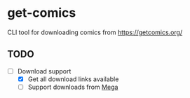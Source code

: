 # get-comics
CLI tool for downloading comics from https://getcomics.org/


## TODO

- [ ] Download support
  - [x] Get all download links available
  - [ ] Support downloads from [Mega](https://pypi.org/project/mega.py/)
